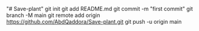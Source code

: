 "# Save-plant"  git init git add README.md git commit -m "first commit" git branch -M main git remote add origin https://github.com/AbdQaddora/Save-plant.git git push -u origin main
